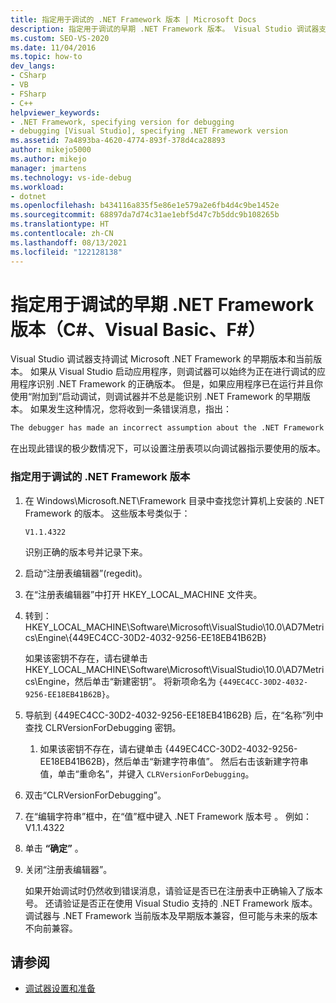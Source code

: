 ```yaml
---
title: 指定用于调试的 .NET Framework 版本 | Microsoft Docs
description: 指定用于调试的早期 .NET Framework 版本。 Visual Studio 调试器支持调试 .NET Framework 的早期版本和当前版本。
ms.custom: SEO-VS-2020
ms.date: 11/04/2016
ms.topic: how-to
dev_langs:
- CSharp
- VB
- FSharp
- C++
helpviewer_keywords:
- .NET Framework, specifying version for debugging
- debugging [Visual Studio], specifying .NET Framework version
ms.assetid: 7a4893ba-4620-4774-893f-378d4ca28893
author: mikejo5000
ms.author: mikejo
manager: jmartens
ms.technology: vs-ide-debug
ms.workload:
- dotnet
ms.openlocfilehash: b434116a835f5e86e1e579a2e6fb4d4c9be1452e
ms.sourcegitcommit: 68897da7d74c31ae1ebf5d47c7b5ddc9b108265b
ms.translationtype: HT
ms.contentlocale: zh-CN
ms.lasthandoff: 08/13/2021
ms.locfileid: "122128138"
---
```

# <a name="specify-an-older-net-framework-version-for-debugging-c-visual-basic-f"></a>指定用于调试的早期 .NET Framework 版本（C#、Visual Basic、F#）

Visual Studio 调试器支持调试 Microsoft .NET Framework 的早期版本和当前版本。 如果从 Visual Studio 启动应用程序，则调试器可以始终为正在进行调试的应用程序识别 .NET Framework 的正确版本。 但是，如果应用程序已在运行并且你使用“附加到”启动调试，则调试器并不总是能识别 .NET Framework 的早期版本。 如果发生这种情况，您将收到一条错误消息，指出：

``` cmd
The debugger has made an incorrect assumption about the .NET Framework version your application is going to use.
```

在出现此错误的极少数情况下，可以设置注册表项以向调试器指示要使用的版本。

### <a name="to-specify-a-net-framework-version-for-debugging"></a>指定用于调试的 .NET Framework 版本

1. 在 Windows\Microsoft.NET\Framework 目录中查找您计算机上安装的 .NET Framework 的版本。 这些版本号类似于：

    `V1.1.4322`

    识别正确的版本号并记录下来。

2. 启动“注册表编辑器”(regedit)。

3. 在“注册表编辑器”中打开 HKEY_LOCAL_MACHINE 文件夹。

4. 转到：HKEY_LOCAL_MACHINE\Software\Microsoft\VisualStudio\10.0\AD7Metrics\Engine\\{449EC4CC-30D2-4032-9256-EE18EB41B62B}

    如果该密钥不存在，请右键单击 HKEY_LOCAL_MACHINE\Software\Microsoft\VisualStudio\10.0\AD7Metrics\Engine，然后单击“新建密钥”。 将新项命名为 `{449EC4CC-30D2-4032-9256-EE18EB41B62B}`。

5. 导航到 {449EC4CC-30D2-4032-9256-EE18EB41B62B} 后，在“名称”列中查找 CLRVersionForDebugging 密钥。

   1. 如果该密钥不存在，请右键单击 {449EC4CC-30D2-4032-9256-EE18EB41B62B}，然后单击“新建字符串值”。 然后右击该新建字符串值，单击“重命名”，并键入 `CLRVersionForDebugging`。

6. 双击“CLRVersionForDebugging”。

7. 在“编辑字符串”框中，在“值”框中键入 .NET Framework 版本号 。 例如：V1.1.4322

8. 单击 **“确定”** 。

9. 关闭“注册表编辑器”。

     如果开始调试时仍然收到错误消息，请验证是否已在注册表中正确输入了版本号。 还请验证是否正在使用 Visual Studio 支持的 .NET Framework 版本。 调试器与 .NET Framework 当前版本及早期版本兼容，但可能与未来的版本不向前兼容。

## <a name="see-also"></a>请参阅
- [调试器设置和准备](../debugger/debugger-settings-and-preparation.md)